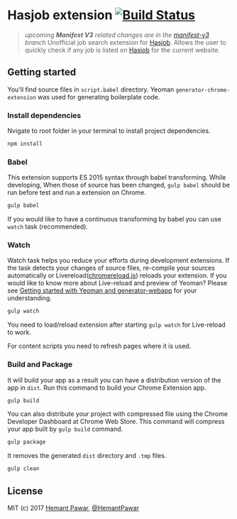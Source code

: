 # Hasjob extension [![Build Status](https://travis-ci.org/HemantPawar/hasjob-extension.svg?branch=master)](https://travis-ci.org/HemantPawar/hasjob-extension)
>_upcoming **Manifest V3** related changes are in the [manifest-v3](https://github.com/HemantPawar/hasjob-extension/tree/manifest-v3) branch_
Unofficial job search extension for [Hasjob](http://hasjob.co). Allows the user to quickly check if any job is listed on [Hasjob](http://hasjob.co) for the current website.

## Getting started
You'll find source files in `script.babel` directory. Yeoman `generator-chrome-extension` was used for generating boilerplate code.

### Install dependencies
Nvigate to root folder in your terminal to install project dependencies.
```sh
npm install
```

### Babel

This extension supports ES 2015 syntax through babel transforming. While developing, When those of source has been changed, `gulp babel` should be run before test and run a extension on Chrome.

```sh
gulp babel
```

If you would like to have a continuous transforming by babel you can use `watch` task (recommended).

### Watch

Watch task helps you reduce your efforts during development extensions. If the task detects your changes of source files, re-compile your sources automatically or Livereload([chromereload.js](https://github.com/HemantPawar/hasjob-extension/blob/master/app/scripts.babel/chromereload.js)) reloads your extension. If you would like to know more about Live-reload and preview of Yeoman? Please see [Getting started with Yeoman and generator-webapp](http://youtu.be/zBt2g9ekiug?t=3m51s) for your understanding.

```bash
gulp watch
```

You need to load/reload extension after starting `gulp watch` for Live-reload to work.

For content scripts you need to refresh pages where it is used.

### Build and Package

It will build your app as a result you can have a distribution version of the app in `dist`. Run this command to build your Chrome Extension app.

```bash
gulp build
```

You can also distribute your project with compressed file using the Chrome Developer Dashboard at Chrome Web Store. This command will compress your app built by `gulp build` command.

```bash
gulp package
```

It removes the generated `dist` directory and `.tmp` files.

```bash
gulp clean
```

## License
MIT (c) 2017 [Hemant Pawar](https://github.com/HemantPawar), [@HemantPawar](https://twitter.com/HemantPawar)
